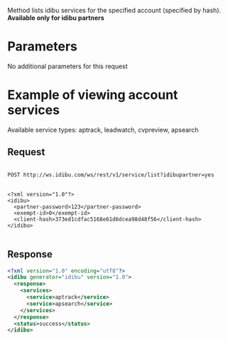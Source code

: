 <p>Method lists idibu services for the specified account (specified by hash). <b>Available only for idibu partners</b></p>
<h1>
	Parameters</h1>
<p>No additional parameters for this request</p>
<h1>
	Example of viewing account services</h1>
<p>Available service types: aptrack, leadwatch, cvpreview, apsearch</p>
<h2>
	Request</h2>
<pre>
<code>
POST http://ws.idibu.com/ws/rest/v1/service/list?idibupartner=yes
</code>
<code type="xml">
&lt;?xml version=&quot;1.0&quot;?&gt;
&lt;idibu&gt;
  &lt;partner-password&gt;123&lt;/partner-password&gt;
  &lt;exempt-id&gt;0&lt;/exempt-id&gt;
  &lt;client-hash&gt;373ed1cdfac5168e61d6dcea98d48f56&lt;/client-hash&gt;
&lt;/idibu&gt;
</code>
</pre>
<h2>
	Response</h2>

```xml
<?xml version="1.0" encoding="utf8"?>
<idibu generator="idibu" version="1.0">
  <response>
    <services>
      <service>aptrack</service>
      <service>apsearch</service>
    </services>
  </response>
  <status>success</status>
</idibu>

```
